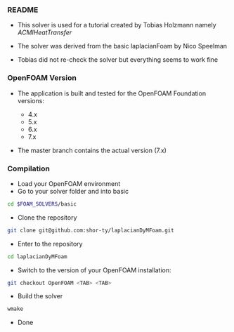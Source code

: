 ### README ###

* This solver is used for a tutorial created by Tobias Holzmann namely _ACMIHeatTransfer_

* The solver was derived from the basic laplacianFoam by Nico Speelman

* Tobias did not re-check the solver but everything seems to work fine

### OpenFOAM Version ###
* The application is built and tested for the OpenFOAM Foundation versions:
  * 4.x
  * 5.x
  * 6.x
  * 7.x

* The master branch contains the actual version (7.x)

### Compilation ###

* Load your OpenFOAM environment
* Go to your solver folder and into basic

```bash
cd $FOAM_SOLVERS/basic
```

* Clone the repository

```bash
git clone git@github.com:shor-ty/laplacianDyMFoam.git
```

* Enter to the repository

```bash
cd laplacianDyMFoam
```

* Switch to the version of your OpenFOAM installation:

```bash
git checkout OpenFOAM <TAB> <TAB>
```

* Build the solver

```bash
wmake
```

* Done
